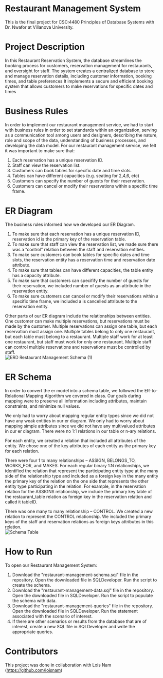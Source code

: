 # Restaurant Management System 
This is the final project for CSC:4480 Principles of Database Systems with Dr. Nwafor at Villanova University. 

# Project Description
In this Restaurant Reservation System, the database streamlines the booking process for customers, reservation management for restaurants, and oversight for staff.
The system creates a centralized database to store and manage reservation details, including customer information, booking times, and table preferences
It implements a secure and efficient booking system that allows customers to make reservations for specific dates and times 

# Business Rules 
In order to implement our restaurant management service, we had to start with business rules in order to set standards within an organization, serving as a communication tool among users and designers,  describing the nature, role and scope of the data, understanding of business processes, and developing the data model. For our restaurant management service, we felt it was important to make sure that:  
1. Each reservation has a unique reservation ID.
2. Staff can view the reservation list.
3. Customers can book tables for specific date and time slots.
4. Tables can have different capacities (e.g. seating for 2,4,6, etc)
5. Customers can specify the number of guests for their reservation.
6. Customers can cancel or modify their reservations within a specific time frame. 

# ER Diagram 
The business rules informed how we developed our ER Diagram. 
1. To make sure that each reservation has a unique reservation ID, reservation id is the primary key of the reservation table.
2. To make sure that staff can view the reservation list, we made sure there was a “control” relation between the staff and reservation entities.
3. To make sure customers can book tables for specific dates and time slots, the reservation entity has a reservation time and reservation date attribute.
4. To make sure that tables can have different capacities, the table entity has a capacity attribute.
5. To make sure that customers can specifify the number of guests for their reservation, we included number of guests as an attribute in the reservation entity. 
6. To make sure customers can cancel or modify their reservations within a specific time frame, we included a is cancelled attribute to the reservation entity.  

Other parts of our ER diagram include the relationships between entities.  One customer can make multiple reservations, but reservations must be made by the customer. Multiple reservations can assign one table, but each reservation must assign one. Multiple tables belong to only one restaurant, but each table must belong to a restaurant. Multiple staff work for at least one restaurant, but staff must work for only one restaurant. Multiple staff can control multiple reservations and reservations must be controlled by staff.  
![ERD Restaurant Management Schema (1)](https://github.com/basiaholowenczak/final-project/assets/94197712/68ca7cf0-a8ca-4759-843f-1d997bedae90)

# ER Schema 
In order to convert the er model into a schema table, we followed the ER-to-Relational Mapping Algorithm we covered in class. Our goals during mapping were to preserve all information including attributes, maintain constraints, and minimize null values.  

We only had to worry about mapping regular entity types since we did not have any weak entities in our er diagram. We only had to worry about mapping simple attributes since we did not have any multivalued attributes in our er diagram. There were no 1:1 relations in our table or n-ary relations.  

For each entity, we created a relation that included all attributes of the entity. We chose one of the key attributes of each entity as the primary key for each relation.  

There were four 1 to many relationships – ASSIGN, BELONGS_TO, WORKS_FOR, and MAKES. For each regular binary 1:N relationships, we identified the relation that represent the participating entity type at the many side of the relationship type and included as a foreign key in the many entity the primary key of the relation on the one side that represents the other entity type participating in the relation. For example, in the reservation relation for the ASSIGNS relationship, we include the primary key table of the restaurant_table relation as foreign key in the reservation relation and called it tableID.  

There was one many to many relationship – CONTROL. We created a new relation to represent the CONTROL relationship. We included the primary keys of the staff and reservation relations as foreign keys attributes in this relation.  
![Schema Table ](https://github.com/basiaholowenczak/final-project/assets/94197712/53184bef-e6d3-43f8-a41e-99b8391c3ab1)

# How to Run
To open our Restaurant Management System: 
1. Download the "restaurant-management-schema.sql" file in the repository. Open the downloaded file in SQLDeveloper. Run the script to create the schema.
2. Download the "restaurant-management-data.sql" file in the repository. Open the downloaded file in SQLDeveloper. Run the script to populate the schema with data.
3. Download the "restaurant-management-queries" file in the repository. Open the downloaded file in SQLDeveloper. Run the statement associated with the scenario of interest.
4. If there are other scenarios or results from the database that are of interest, create a new SQL file in SQLDeveloper and write the appropriate queries. 

# Contributors
This project was done in collaboration with Lois Nam (https://github.com/loisnam) 
